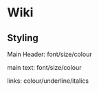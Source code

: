 # Wiki

## Styling

Main Header:
font/size/colour

main text:
font/size/colour

links:
colour/underline/italics

